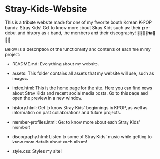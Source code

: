 # Stray-Kids-Website

This is a tribute website made for one of my favorite South Korean K-POP bands: Stray Kids! Get to know more about Stray Kids such as: their pre-debut and history as a band, the members and their discography! 🐺🐰🐷🥟🐿️🐥🐶🦊

Below is a description of the functionality and contents of each file in my project:

- README.md: Everything about my website.

- assets: This folder contains all assets that my website will use, such as images.

- index.html: This is the home page for the site. Here you can find news about Stray Kids and recent social media posts. Go to this page and open the preview in a new window.

- history.html: Get to know Stray Kids' beginnings in KPOP, as well as information on past collaborations and future projects.

- member-profiles.html: Get to know more about each Stray Kids' member!

- discography.html: Listen to some of Stray Kids' music while getting to know more details about each album!

- style.css: Styles my site!

